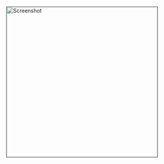 <a href="" target="_blank"><img src="https://media.discordapp.net/attachments/796998932910571523/1167016067294568458/Screenshot_402.png?ex=654c9768&is=653a2268&hm=9d26ea17e4fcc6501bf028e20d4e052ce89fd4236294766b5a3e19c92e446633&=&width=1246&height=701" width="400" alt="Screenshot"></a>

